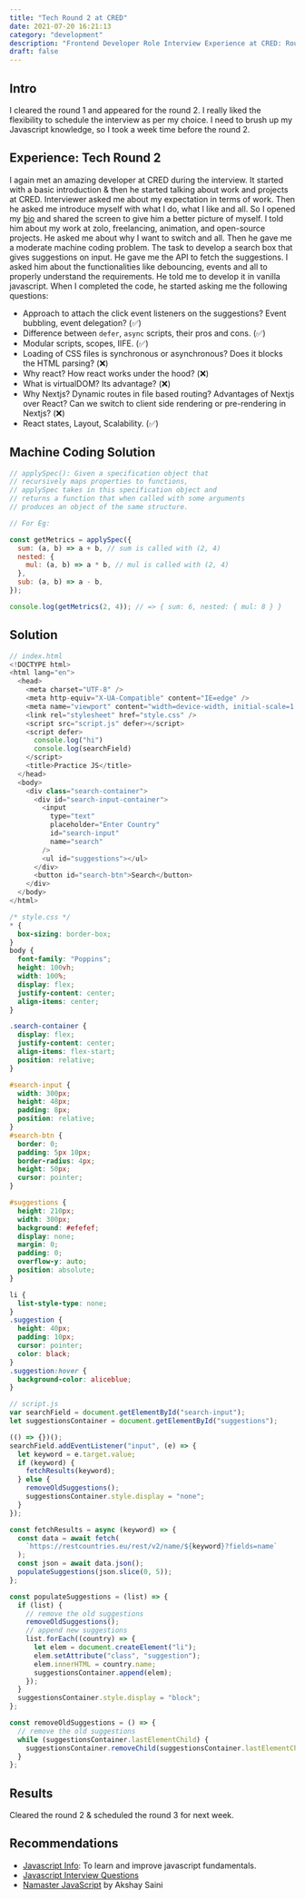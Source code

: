```yaml
---
title: "Tech Round 2 at CRED"
date: 2021-07-20 16:21:13
category: "development"
description: "Frontend Developer Role Interview Experience at CRED: Round-2"
draft: false
---
```


## Intro

I cleared the round 1 and appeared for the round 2. I really liked the flexibility to schedule the interview as per my choice. I need to brush up my Javascript knowledge, so I took a week time before the round 2.

## Experience: Tech Round 2

I again met an amazing developer at CRED during the interview. It started with a basic introduction & then he started talking about work and projects at CRED. Interviewer asked me about my expectation in terms of work. Then he asked me introduce myself with what I do, what I like and all. So I opened my [bio](https://about.rahuldkjain.vercel.app/) and shared the screen to give him a better picture of myself. I told him about my work at zolo, freelancing, animation, and open-source projects. He asked me about why I want to switch and all. Then he gave me a moderate machine coding problem. The task to develop a search box that gives suggestions on input. He gave me the API to fetch the suggestions. I asked him about the functionalities like debouncing, events and all to properly understand the requirements. He told me to develop it in vanilla javascript. When I completed the code,
he started asking me the following questions:

- Approach to attach the click event listeners on the suggestions? Event bubbling, event delegation? (✅)
- Difference between `defer`, `async` scripts, their pros and cons. (✅)
- Modular scripts, scopes, IIFE. (✅)
- Loading of CSS files is synchronous or asynchronous? Does it blocks the HTML parsing? (❌)
- Why react? How react works under the hood? (❌)
- What is virtualDOM? Its advantage? (❌)
- Why Nextjs? Dynamic routes in file based routing? Advantages of Nextjs over React? Can we switch to client side rendering or pre-rendering in Nextjs? (❌)
- React states, Layout, Scalability. (✅)

## Machine Coding Solution

```js
// applySpec(): Given a specification object that
// recursively maps properties to functions,
// applySpec takes in this specification object and
// returns a function that when called with some arguments
// produces an object of the same structure.

// For Eg:

const getMetrics = applySpec({
  sum: (a, b) => a + b, // sum is called with (2, 4)
  nested: {
    mul: (a, b) => a * b, // mul is called with (2, 4)
  },
  sub: (a, b) => a - b,
});

console.log(getMetrics(2, 4)); // => { sum: 6, nested: { mul: 8 } }
```

## Solution

```js
// index.html
<!DOCTYPE html>
<html lang="en">
  <head>
    <meta charset="UTF-8" />
    <meta http-equiv="X-UA-Compatible" content="IE=edge" />
    <meta name="viewport" content="width=device-width, initial-scale=1.0" />
    <link rel="stylesheet" href="style.css" />
    <script src="script.js" defer></script>
    <script defer>
      console.log("hi")
      console.log(searchField)
    </script>
    <title>Practice JS</title>
  </head>
  <body>
    <div class="search-container">
      <div id="search-input-container">
        <input
          type="text"
          placeholder="Enter Country"
          id="search-input"
          name="search"
        />
        <ul id="suggestions"></ul>
      </div>
      <button id="search-btn">Search</button>
    </div>
  </body>
</html>
```

```css
/* style.css */
* {
  box-sizing: border-box;
}
body {
  font-family: "Poppins";
  height: 100vh;
  width: 100%;
  display: flex;
  justify-content: center;
  align-items: center;
}

.search-container {
  display: flex;
  justify-content: center;
  align-items: flex-start;
  position: relative;
}

#search-input {
  width: 300px;
  height: 48px;
  padding: 8px;
  position: relative;
}
#search-btn {
  border: 0;
  padding: 5px 10px;
  border-radius: 4px;
  height: 50px;
  cursor: pointer;
}

#suggestions {
  height: 210px;
  width: 300px;
  background: #efefef;
  display: none;
  margin: 0;
  padding: 0;
  overflow-y: auto;
  position: absolute;
}

li {
  list-style-type: none;
}
.suggestion {
  height: 40px;
  padding: 10px;
  cursor: pointer;
  color: black;
}
.suggestion:hover {
  background-color: aliceblue;
}
```

```js
// script.js
var searchField = document.getElementById("search-input");
let suggestionsContainer = document.getElementById("suggestions");

(() => {})();
searchField.addEventListener("input", (e) => {
  let keyword = e.target.value;
  if (keyword) {
    fetchResults(keyword);
  } else {
    removeOldSuggestions();
    suggestionsContainer.style.display = "none";
  }
});

const fetchResults = async (keyword) => {
  const data = await fetch(
    `https://restcountries.eu/rest/v2/name/${keyword}?fields=name`
  );
  const json = await data.json();
  populateSuggestions(json.slice(0, 5));
};

const populateSuggestions = (list) => {
  if (list) {
    // remove the old suggestions
    removeOldSuggestions();
    // append new suggestions
    list.forEach((country) => {
      let elem = document.createElement("li");
      elem.setAttribute("class", "suggestion");
      elem.innerHTML = country.name;
      suggestionsContainer.append(elem);
    });
  }
  suggestionsContainer.style.display = "block";
};

const removeOldSuggestions = () => {
  // remove the old suggestions
  while (suggestionsContainer.lastElementChild) {
    suggestionsContainer.removeChild(suggestionsContainer.lastElementChild);
  }
};
```

## Results
Cleared the round 2 & scheduled the round 3 for next week.



## Recommendations
- [Javascript Info](https://javascript.info/): To learn and improve javascript fundamentals.
- [Javascript Interview Questions](https://www.toptal.com/javascript/interview-questions)
- [Namaster JavaScript](https://www.youtube.com/watch?v=pN6jk0uUrD8&list=PLlasXeu85E9cQ32gLCvAvr9vNaUccPVNP&ab_channel=AkshaySaini) by Akshay Saini
